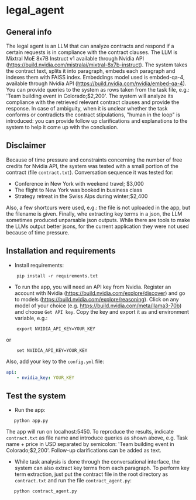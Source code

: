 # legal_agent

## General info
The legal agent is an LLM that can analyze contracts and respond if a certain requests is in compliance with the contract clauses. The LLM is Mixtral MoE 8x7B Instruct v1 available through Nvidia API (https://build.nvidia.com/mistralai/mixtral-8x7b-instruct). 
The system takes the contract text, splits it into paragraph, embeds each paragraph and indexes them with FAISS index. Embeddings model used is embded-qa-4, available through Nvidia API (https://build.nvidia.com/nvidia/embed-qa-4).
You can provide queries to the system as rows taken from the task file, e.g.: 'Team building event in Colorado;$2,200'. The system will analyze its compliance with the retrieved relevant contract clauses and provide the response.
In case of ambiguity, when it is unclear whether the task conforms or contradicts the contract stipulations, "human in the loop" is introduced: you can provide follow up clarifications and explanations to the system to help it come up with the conclusion. 

## Disclaimer
Because of time pressure and constraints concerning the number of free credits for Nvidia API, the system was tested with a small portion of the contract (file ```contract.txt```). Conversation sequence it was tested for:
- Conference in New York with weekend travel; $3,000
- The flight to New York was booked in business class
- Strategy retreat in the Swiss Alps during winter;$2,400

Also, a few shortcurs were used, e.g.: the file is not uploaded in the app, but the filename is given. 
Finally, whe extracting key terms in a json, the LLM sometimes produced unparsable json outputs. While there are tools to make the LLMs output better jsons, for the current application they were not used because of time pressure.

## Installation and requirements
- Install requirements:
```shell
    pip install -r requirements.txt      
```
- To run the app, you will need an API key from Nvidia. Register an account with Nvidia (https://build.nvidia.com/explore/discover) and go to models (https://build.nvidia.com/explore/reasoning). Click on any model of your choice (e.g. https://build.nvidia.com/meta/llama3-70b) and choose ```Get API key```. Copy the key and export it as and environment variable, e.g.:
```shell
    export NVIDIA_API_KEY=YOUR_KEY      
```
or
```shell
    set NVIDIA_API_KEY=YOUR_KEY      
```
Also, add your key to the ```config.yml``` file:

```yaml
api:
    - nvidia_key: YOUR_KEY 
```

## Test the system

- Run the app:
 ```shell
    python app.py      
```
The app will run on localhost:5450. To reproduce the results, indicate ```contract.txt``` as file name and introduce queries as shown above, e.g. Task name + price in USD separated by semicolon: 'Team building event in Colorado;$2,200'. Follow-up clarifications can be added as text.  

- While task analysis is done through the conversational interface, the system can also extract key terms from each paragraph. To perform key term extraction, just put the contract file in the root directory as ```contract.txt``` and run the file ```contract_agent.py```:

 ```shell
    python contract_agent.py      
```

